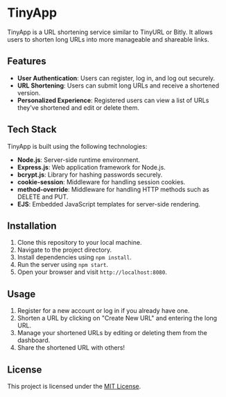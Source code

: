 # TinyApp

TinyApp is a URL shortening service similar to TinyURL or Bitly. It allows users to shorten long URLs into more manageable and shareable links.

## Features

- **User Authentication**: Users can register, log in, and log out securely.
- **URL Shortening**: Users can submit long URLs and receive a shortened version.
- **Personalized Experience**: Registered users can view a list of URLs they've shortened and edit or delete them.

## Tech Stack

TinyApp is built using the following technologies:

- **Node.js**: Server-side runtime environment.
- **Express.js**: Web application framework for Node.js.
- **bcrypt.js**: Library for hashing passwords securely.
- **cookie-session**: Middleware for handling session cookies.
- **method-override**: Middleware for handling HTTP methods such as DELETE and PUT.
- **EJS**: Embedded JavaScript templates for server-side rendering.

## Installation

1. Clone this repository to your local machine.
2. Navigate to the project directory.
3. Install dependencies using `npm install`.
4. Run the server using `npm start`.
5. Open your browser and visit `http://localhost:8080`.

## Usage

1. Register for a new account or log in if you already have one.
2. Shorten a URL by clicking on "Create New URL" and entering the long URL.
3. Manage your shortened URLs by editing or deleting them from the dashboard.
4. Share the shortened URL with others!

## License

This project is licensed under the [MIT License](LICENSE).
